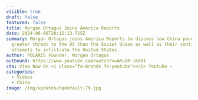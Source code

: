 ```yaml
---
visible: true
draft: false
featured: false
title: Morgan Ortagus Joins America Reports
date: 2024-06-06T20:15:13.725Z
summary: Morgan Ortagus joins America Reports to discuss how China poses an even
  greater threat to the US than the Soviet Union as well as their continued
  attempts to infiltrate the United States.
author: POLARIS Founder, Morgan Ortagus
outbound: https://www.youtube.com/watch?v=ARuiR-iKddI
cta: View Now On <i class="fa-brands fa-youtube"></i> Youtube →
categories:
  - Videos
  - China
image: /img/updates/hqdefault-79.jpg
---
```

